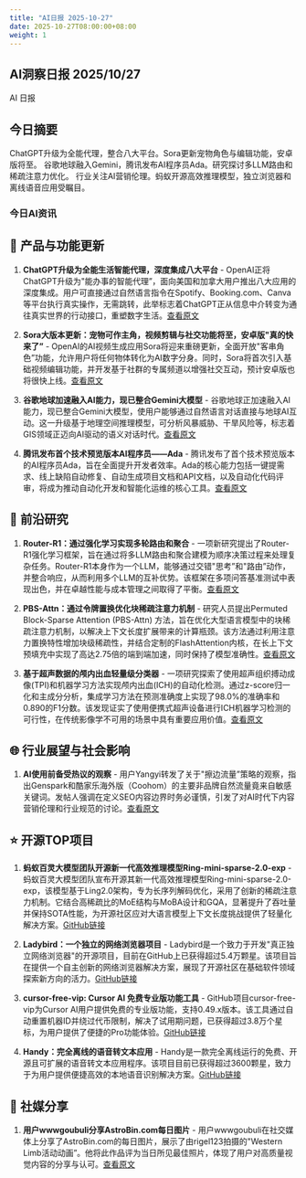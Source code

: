 ```yaml
---
title: "AI日报 2025-10-27"
date: 2025-10-27T08:00:00+08:00
weight: 1
---
```


## AI洞察日报 2025/10/27

AI 日报



## 今日摘要

ChatGPT升级为全能代理，整合八大平台。Sora更新宠物角色与编辑功能，安卓版将至。
谷歌地球融入Gemini，腾讯发布AI程序员Ada。研究探讨多LLM路由和稀疏注意力优化。
行业关注AI营销伦理。蚂蚁开源高效推理模型，独立浏览器和离线语音应用受瞩目。



### **今日AI资讯**

## 🔄 产品与功能更新

1.  **ChatGPT升级为全能生活智能代理，深度集成八大平台** - OpenAI正将ChatGPT升级为"能办事的智能代理”，面向美国和加拿大用户推出八大应用的深度集成。用户可直接通过自然语言指令在Spotify、Booking.com、Canva等平台执行真实操作，无需跳转，此举标志着ChatGPT正从信息中介转变为通往真实世界的行动接口，重塑数字生活。[查看原文](https://www.aibase.com/zh/news/22283)

2.  **Sora大版本更新：宠物可作主角，视频剪辑与社交功能将至，安卓版"真的快来了”** - OpenAI的AI视频生成应用Sora将迎来重磅更新，全面开放"客串角色”功能，允许用户将任何物体转化为AI数字分身。同时，Sora将首次引入基础视频编辑功能，并开发基于社群的专属频道以增强社交互动，预计安卓版也将很快上线。[查看原文](https://www.aibase.com/zh/news/22282)

3.  **谷歌地球加速融入AI能力，现已整合Gemini大模型** - 谷歌地球正加速融入AI能力，现已整合Gemini大模型，使用户能够通过自然语言对话直接与地球AI互动。这一升级基于地理空间推理模型，可分析风暴威胁、干旱风险等，标志着GIS领域正迈向AI驱动的语义对话时代。[查看原文](https://www.aibase.com/zh/news/22281)

4.  **腾讯发布首个技术预览版本AI程序员——Ada** - 腾讯发布了首个技术预览版本的AI程序员Ada，旨在全面提升开发者效率。Ada的核心能力包括一键提需求、线上缺陷自动修复、自动生成项目文档和API文档，以及自动化代码评审，将成为推动自动化开发和智能化运维的核心工具。[查看原文](https://www.aibase.com/zh/news/22280)

## 🔬 前沿研究

1.  **Router-R1：通过强化学习实现多轮路由和聚合** - 一项新研究提出了Router-R1强化学习框架，旨在通过将多LLM路由和聚合建模为顺序决策过程来处理复杂任务。Router-R1本身作为一个LLM，能够通过交错"思考”和"路由”动作，并整合响应，从而利用多个LLM的互补优势。该框架在多项问答基准测试中表现出色，并在卓越性能与成本管理之间取得了平衡。[查看原文](https://arxiv.org/abs/2506.09033)

2.  **PBS-Attn：通过令牌置换优化块稀疏注意力机制** - 研究人员提出Permuted Block-Sparse Attention (PBS-Attn) 方法，旨在优化大型语言模型中的块稀疏注意力机制，以解决上下文长度扩展带来的计算瓶颈。该方法通过利用注意力置换特性增加块级稀疏性，并结合定制的FlashAttention内核，在长上下文预填充中实现了高达2.75倍的端到端加速，同时保持了模型准确性。[查看原文](https://arxiv.org/abs/2510.21270)

3.  **基于超声数据的颅内出血轻量级分类器** - 一项研究探索了使用超声组织搏动成像(TPI)和机器学习方法实现颅内出血(ICH)的自动化检测。通过z-score归一化和主成分分析，集成学习方法在预测准确度上实现了98.0%的准确率和0.890的F1分数。该发现证实了使用便携式超声设备进行ICH机器学习检测的可行性，在传统影像学不可用的场景中具有重要应用价值。[查看原文](https://arxiv.org/abs/2510.20857)

## 🌐 行业展望与社会影响

1.  **AI使用前备受热议的观察** - 用户Yangyi转发了关于"擦边流量”策略的观察，指出Genspark和酷家乐海外版（Coohom）的主要非品牌自然流量竟来自敏感关键词。发帖人强调在定义SEO内容边界时务必谨慎，引发了对AI时代下内容营销伦理和行业规范的讨论。[查看原文](https://x.com/Yangyixxxx/status/1982717103208882334)

## ⭐ 开源TOP项目

1.  **蚂蚁百灵大模型团队开源新一代高效推理模型Ring-mini-sparse-2.0-exp** - 蚂蚁百灵大模型团队宣布开源其新一代高效推理模型Ring-mini-sparse-2.0-exp，该模型基于Ling2.0架构，专为长序列解码优化，采用了创新的稀疏注意力机制。它结合高稀疏比的MoE结构与MoBA设计和GQA，显著提升了吞吐量并保持SOTA性能，为开源社区应对大语言模型上下文长度挑战提供了轻量化解决方案。[GitHub链接](https://www.aibase.com/zh/news/22279)

2.  **Ladybird：一个独立的网络浏览器项目** - Ladybird是一个致力于开发"真正独立网络浏览器"的开源项目，目前在GitHub上已获得超过5.4万颗星。该项目旨在提供一个自主创新的网络浏览器解决方案，展现了开源社区在基础软件领域探索新方向的活力。[GitHub链接](https://github.com/LadybirdBrowser/ladybird)

3.  **cursor-free-vip: Cursor AI 免费专业版功能工具** - GitHub项目cursor-free-vip为Cursor AI用户提供免费的专业版功能，支持0.49.x版本。该工具通过自动重置机器ID并绕过代币限制，解决了试用期问题，已获得超过3.8万个星标，为用户提供了便捷的Pro功能体验。[GitHub链接](https://github.com/yeongpin/cursor-free-vip)

4.  **Handy：完全离线的语音转文本应用** - Handy是一款完全离线运行的免费、开源且可扩展的语音转文本应用程序。该项目目前已获得超过3600颗星，致力于为用户提供便捷高效的本地语音识别解决方案。[GitHub链接](https://github.com/cjpais/Handy)

## 📱 社媒分享

1.  **用户wwwgoubuli分享AstroBin.com每日图片** - 用户wwwgoubuli在社交媒体上分享了AstroBin.com的每日图片，展示了由rigel123拍摄的"Western Limb活动动画”。他将此作品评为当日所见最佳照片，体现了用户对高质量视觉内容的分享与认可。[查看原文](https://x.com/wwwgoubuli/status/1982728727101587694)